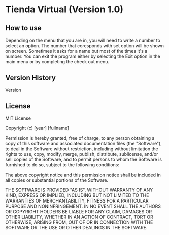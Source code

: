# Tienda Virtual (Version 1.0)

## How to use

  Depending on the menu that you are in, you will need to write a number to select an option. The number that coresponds with set option will be shown on screen. Sometimes it asks for a name but most of the times it's a number. 
  You can exit the program either by selecting the Exit option in the main menu or by completing the check out menu.

## Version History

  Version

## License

MIT License

Copyright (c) [year] [fullname]

Permission is hereby granted, free of charge, to any person obtaining a copy
of this software and associated documentation files (the "Software"), to deal
in the Software without restriction, including without limitation the rights
to use, copy, modify, merge, publish, distribute, sublicense, and/or sell
copies of the Software, and to permit persons to whom the Software is
furnished to do so, subject to the following conditions:

The above copyright notice and this permission notice shall be included in all
copies or substantial portions of the Software.

THE SOFTWARE IS PROVIDED "AS IS", WITHOUT WARRANTY OF ANY KIND, EXPRESS OR
IMPLIED, INCLUDING BUT NOT LIMITED TO THE WARRANTIES OF MERCHANTABILITY,
FITNESS FOR A PARTICULAR PURPOSE AND NONINFRINGEMENT. IN NO EVENT SHALL THE
AUTHORS OR COPYRIGHT HOLDERS BE LIABLE FOR ANY CLAIM, DAMAGES OR OTHER
LIABILITY, WHETHER IN AN ACTION OF CONTRACT, TORT OR OTHERWISE, ARISING FROM,
OUT OF OR IN CONNECTION WITH THE SOFTWARE OR THE USE OR OTHER DEALINGS IN THE
SOFTWARE.
